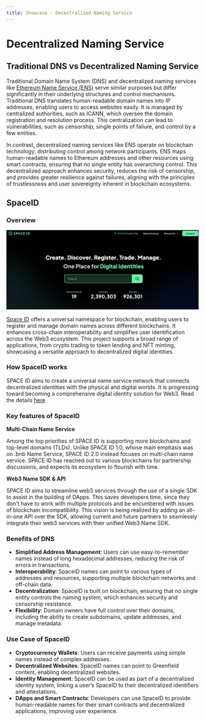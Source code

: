 ```yaml
---
title: Showcase - Decentralized Naming Service
---
```


# Decentralized Naming Service

## Traditional DNS vs Decentralized Naming Service

Traditional Domain Name System (DNS) and decentralized naming services like [Ethereum Name Service (ENS)](https://docs.ens.domains/) serve similar purposes but differ significantly in their underlying structures and control mechanisms. Traditional DNS translates human-readable domain names into IP addresses, enabling users to access websites easily. It is managed by centralized authorities, such as ICANN, which oversee the domain registration and resolution process. This centralization can lead to vulnerabilities, such as censorship, single points of failure, and control by a few entities.

In contrast, decentralized naming services like ENS operate on blockchain technology, distributing control among network participants. ENS maps human-readable names to Ethereum addresses and other resources using smart contracts, ensuring that no single entity has overarching control. This decentralized approach enhances security, reduces the risk of censorship, and provides greater resilience against failures, aligning with the principles of trustlessness and user sovereignty inherent in blockchain ecosystems.

## SpaceID
### Overview
![spaceid](../img/spaceid.png)

[Space ID](https://space.id/) offers a universal namespace for blockchain, enabling users to register and manage domain names across different blockchains. It enhances cross-chain interoperability and simplifies user identification across the Web3 ecosystem. This project supports a broad range of applications, from crypto trading to token lending and NFT minting, showcasing a versatile approach to decentralized digital identities.

### How SpaceID works

SPACE ID aims to create a universal name service network that connects decentralized identities with the physical and digital worlds. It is progressing toward becoming a comprehensive digital identity solution for Web3. Read the details [here](https://docs.space.id/)


### Key features of SpaceID

**Multi-Chain Name Service**

Among the top priorities of SPACE ID is supporting more blockchains and top-level domains (TLDs). Unlike SPACE ID 1.0, whose main emphasis was on .bnb Name Service, SPACE ID 2.0 instead focuses on multi-chain name service.
SPACE ID has reached out to various blockchains for partnership discussions, and expects its ecosystem to flourish with time.

**Web3 Name SDK & API**

SPACE ID aims to streamline web3 services through the use of a single SDK to assist in the building of DApps. This saves developers time, since they don't have to work with multiple protocols and be encumbered with issues of blockchain incompatibility.
This vision is being realized by adding an all-in-one API over the SDK, allowing current and future partners to seamlessly integrate their web3 services with their unified Web3 Name SDK.

### Benefits of DNS

* **Simplified Address Management**: Users can use easy-to-remember names instead of long hexadecimal addresses, reducing the risk of errors in transactions.
* **Interoperability**: SpaceID names can point to various types of addresses and resources, supporting multiple blockchain networks and off-chain data.
* **Decentralization**: SpaceID is built on blockchain, ensuring that no single entity controls the naming system, which enhances security and censorship resistance.
* **Flexibility**: Domain owners have full control over their domains, including the ability to create subdomains, update addresses, and manage metadata.

### Use Case of SpaceID
* **Cryptocurrency Wallets**: Users can receive payments using simple names instead of complex addresses.
* **Decentralized Websites**: SpaceID names can point to Greenfield content, enabling decentralized websites.
* **Identity Management**: SpaceID can be used as part of a decentralized identity system, linking a user’s SpaceID to their decentralized identifiers and attestations.
* **DApps and Smart Contracts**: Developers can use SpaceID to provide human-readable names for their smart contracts and decentralized applications, improving user experience.


